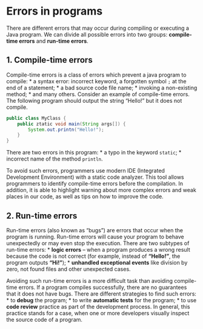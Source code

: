 # Errors in programs
There are different errors that may occur during compiling or executing a Java program. We can divide all possible errors into two groups: **compile-time errors** and **run-time errors**.

## 1. Compile-time errors
Compile-time errors is a class of errors which prevent a java program to compile:
	* a syntax error: incorrect keyword, a forgotten symbol `;` at the end of a statement;
	* a bad source code file name;
	* invoking a non-existing method;
	* and many others.
Consider an example of compile-time errors. The following program should output the string “Hello!” but it does not compile.
```java
public class MyClass {
    public ztatic void main(String args[]) {
        System.out.printn("Hello!");
    }
}
```
There are two errors in this program:
	* a typo in the keyword `static`;
	* incorrect name of the method `println`.

To avoid such errors, programmers use modern IDE (Integrated Development Environment) with a static code analyzer. This tool allows programmers to identify compile-time errors before the compilation. In addition, it is able to highlight warning about more complex errors and weak places in our code, as well as tips on how to improve the code.

## 2. Run-time errors
Run-time errors (also known as “bugs”) are errors that occur when the program is running. Run-time errors will cause your program to behave unexpectedly or may even stop the execution.
There are two subtypes of run-time errors:
	* **logic errors** – when a program produces a wrong result because the code is not correct (for example, instead of **“Hello!”**, the program outputs **“Hi!”**);
	* **unhandled exceptional events** like division by zero, not found files and other unexpected cases.

Avoiding such run-time errors is a more difficult task than avoiding compile-time errors. If a program compiles successfully, there are no guarantees that it does not have bugs. There are different strategies to find such errors:
	* to **debug** the program;
	* to write **﻿automatic tests** for the program;
	* to use **code review** practice as part of ﻿the development process. In general, this practice stands for a case, when﻿ one or more developers visually inspect the source code of a program.